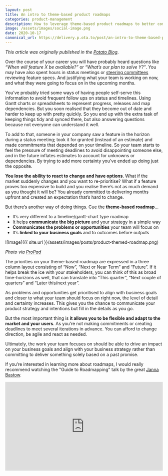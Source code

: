 ```yaml
---
layout: post
title: An intro to theme-based product roadmaps
categories: product-management
description: How to leverage theme-based product roadmaps to better communicate your strategy.
image: /assets/images/social-image.png
date: 2020-10-17
canonical_url: https://delivery.p.ota.to/post/an-intro-to-theme-based-product-roadmaps-4q4zh3pn3ws/
---
```


_This article was originally published in the [Potato Blog](https://delivery.p.ota.to/post/an-intro-to-theme-based-product-roadmaps-4q4zh3pn3ws/)_.

Over the course of your career you will have probably heard questions like *“When will feature X be available?”* or *“What’s our plan to solve Y?”*. You may have also spent hours in status meetings or [steering committees](https://delivery.p.ota.to/post/what-is-the-importance-of-a-steering-meeting-and-why-do-you-need-one-4knmr5m5mfb/) reviewing feature specs. And justifying what your team is working on now, and what they were going to focus on in the upcoming months.

You’ve probably tried some ways of having people self-serve this information to avoid frequent follow ups on status and timelines. Using Gantt charts or spreadsheets to represent  progress, releases and map dependencies. But you soon realised that they become out of date and harder to keep up with pretty quickly. So you end up with the extra task of keeping things tidy and synced there, but also answering questions because not everyone can understand it well.

To add to that, someone in your company saw a feature in the horizon during a status meeting; took it for granted (instead of an estimate) and made commitments that depended on your timeline. So your team starts to feel the pressure of meeting deadlines to avoid disappointing someone else, and in the future inflates estimates to account for unknowns or dependencies. By trying to add more certainty you’ve ended up doing just the opposite.

**You lose the ability to react to change and have options**. What if the market suddenly changes and you want to re-prioritise? What if a feature proves too expensive to build and you realise there’s not as much demand as you thought it will be? You already committed to delivering months upfront and created an expectation that’s hard to change.

But there’s another way of doing things. Cue the **theme-based roadmap**…

- It’s very different to a timeline/gantt-chart type roadmap
- It helps **communicate the big picture** and your strategy in a simple way
- **Communicates the problems or opportunities** your team will focus on
- It’s **linked to your business goals** and to outcomes before outputs

![Image]({{ site.url }}/assets/images/posts/product-themed-roadmap.png)

_Photo via [ProPad](https://www.prodpad.com/)_

The priorities on your theme-based roadmap are expressed in a three column layout consisting of “Now”, “Next or Near Term” and “Future”. If it helps break the ice with your stakeholders, you can think of this as broad time-horizons as well, that can translate into “This quarter”, “Next couple of quarters” and “Later this/next year”.

As problems and opportunities get prioritised to align with business goals and closer to what your team should focus on right now, the level of detail and certainty increases. This gives you the chance to communicate your product strategy and intentions but fill in the details as you go.

But the most important thing is **it allows you to be flexible and adapt to the market and your users**. As you’re not making commitments or creating deadlines to meet several iterations in advance. You can afford to change direction, be agile and react as needed.

Ultimately, the work your team focuses on should be able to drive an impact on your business goals and align with your business strategy rather than committing to deliver something solely based on a past promise.

If you’re interested in learning more about roadmaps, I would really recommend watching the "Guide to Roadmapping" talk by the great [Janna Bastow](https://twitter.com/simplybastow).

<div style="padding:56.25% 0 0 0;position:relative;"><iframe src="https://player.vimeo.com/video/100642934?portrait=0" style="position:absolute;top:0;left:0;width:100%;height:100%;" frameborder="0" allow="autoplay; fullscreen" allowfullscreen></iframe></div><script src="https://player.vimeo.com/api/player.js"></script>